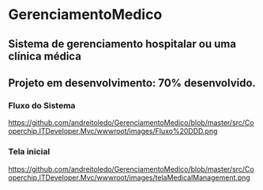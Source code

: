 # GerenciamentoMedico
## Sistema de gerenciamento hospitalar ou uma clínica médica
##  Projeto em desenvolvimento: 70% desenvolvido.

### Fluxo do Sistema
https://github.com/andreitoledo/GerenciamentoMedico/blob/master/src/Cooperchip.ITDeveloper.Mvc/wwwroot/images/Fluxo%20DDD.png

### Tela inicial
https://github.com/andreitoledo/GerenciamentoMedico/blob/master/src/Cooperchip.ITDeveloper.Mvc/wwwroot/images/telaMedicalManagement.png
